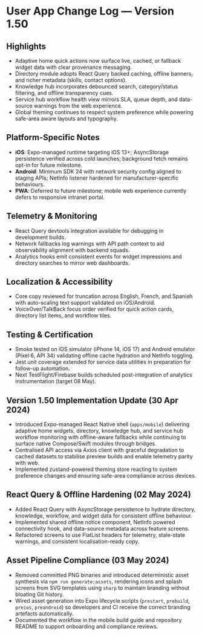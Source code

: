 # User App Change Log — Version 1.50

## Highlights
- Adaptive home quick actions now surface live, cached, or fallback widget data with clear provenance messaging.
- Directory module adopts React Query backed caching, offline banners, and richer metadata (skills, contact options).
- Knowledge hub incorporates debounced search, category/status filtering, and offline transparency cues.
- Service hub workflow health view mirrors SLA, queue depth, and data-source warnings from the web experience.
- Global theming continues to respect system preference while powering safe-area aware layouts and typography.

## Platform-Specific Notes
- **iOS**: Expo-managed runtime targeting iOS 13+; AsyncStorage persistence verified across cold launches; background fetch remains opt-in for future milestone.
- **Android**: Minimum SDK 24 with network security config aligned to staging APIs; NetInfo listener hardened for manufacturer-specific behaviours.
- **PWA**: Deferred to future milestone; mobile web experience currently defers to responsive intranet portal.

## Telemetry & Monitoring
- React Query devtools integration available for debugging in development builds.
- Network fallbacks log warnings with API path context to aid observability alignment with backend squads.
- Analytics hooks emit consistent events for widget impressions and directory searches to mirror web dashboards.

## Localization & Accessibility
- Core copy reviewed for truncation across English, French, and Spanish with auto-scaling text support validated on iOS/Android.
- VoiceOver/TalkBack focus order verified for quick action cards, directory list items, and workflow tiles.

## Testing & Certification
- Smoke tested on iOS simulator (iPhone 14, iOS 17) and Android emulator (Pixel 6, API 34) validating offline cache hydration and NetInfo toggling.
- Jest unit coverage extended for service data utilities in preparation for follow-up automation.
- Next TestFlight/Firebase builds scheduled post-integration of analytics instrumentation (target 08 May).

## Version 1.50 Implementation Update (30 Apr 2024)
- Introduced Expo-managed React Native shell (`apps/mobile`) delivering adaptive home widgets, directory, knowledge hub, and service hub workflow monitoring with offline-aware fallbacks while continuing to surface native Compose/Swift modules through bridges.
- Centralised API access via Axios client with graceful degradation to cached datasets to stabilise preview builds and enable telemetry parity with web.
- Implemented zustand-powered theming store reacting to system preference changes and ensuring safe-area compliance across devices.

## React Query & Offline Hardening (02 May 2024)
- Added React Query with AsyncStorage persistence to hydrate directory, knowledge, workflow, and widget data for consistent offline behaviour.
- Implemented shared offline notice component, NetInfo powered connectivity hook, and data-source metadata across feature screens.
- Refactored screens to use FlatList headers for telemetry, stale-state warnings, and consistent localisation-ready copy.

## Asset Pipeline Compliance (03 May 2024)
- Removed committed PNG binaries and introduced deterministic asset synthesis via `npm run generate:assets`, rendering icons and splash screens from SVG templates using `sharp` to maintain branding without bloating Git history.
- Wired asset generation into Expo lifecycle scripts (`prestart`, `prebuild`, `preios`, `preandroid`) so developers and CI receive the correct branding artefacts automatically.
- Documented the workflow in the mobile build guide and repository README to support onboarding and compliance reviews.
